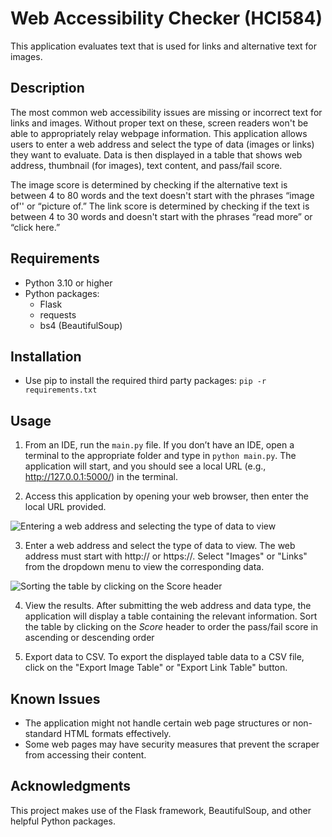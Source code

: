 # Web Accessibility Checker (HCI584)
This application evaluates text that is used for links and alternative text for images.

## Description

The most common web accessibility issues are missing or incorrect text for links and images. Without proper text on these, screen readers won't be able to appropriately relay webpage information. This application allows users to enter a web address and select the type of data (images or links) they want to evaluate. Data is then displayed in a table that shows web address, thumbnail (for images), text content, and pass/fail score.

The image score is determined by checking if the alternative text is between 4 to 80 words and the text doesn't start with the phrases “image of'' or “picture of.” The link score is determined by checking if the text is between 4 to 30 words and doesn't start with the phrases “read more” or “click here.”

## Requirements

- Python 3.10 or higher
- Python packages:
    - Flask
    - requests
    - bs4 (BeautifulSoup)

## Installation
- Use pip to install the required third party packages: `pip -r requirements.txt`


## Usage

1. From an IDE, run the `main.py` file. If you don’t have an IDE, open a terminal to the appropriate folder and type in `python main.py`. The application will start, and you should see a local URL (e.g., http://127.0.0.1:5000/) in the terminal.

2. Access this application by opening your web browser, then enter the local URL provided.

![Entering a web address and selecting the type of data to view](https://github.com/thejordanwood/Web-Accessibility-Checker-HCI584/blob/main/docs/search.gif)

3. Enter a web address and select the type of data to view. The web address must start with http:// or https://. Select "Images" or "Links" from the dropdown menu to view the corresponding data.

![Sorting the table by clicking on the *Score* header](https://github.com/thejordanwood/Web-Accessibility-Checker-HCI584/blob/main/docs/sort.gif)

4. View the results. After submitting the web address and data type, the application will display a table containing the relevant information. Sort the table by clicking on the *Score* header to order the pass/fail score in ascending or descending order

5. Export data to CSV. To export the displayed table data to a CSV file, click on the "Export Image Table" or "Export Link Table" button.

 ## Known Issues

- The application might not handle certain web page structures or non-standard HTML formats effectively.
- Some web pages may have security measures that prevent the scraper from accessing their content.

 ## Acknowledgments
 This project makes use of the Flask framework, BeautifulSoup, and other helpful Python packages.



